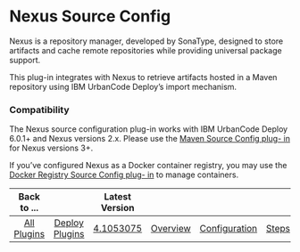 
Nexus Source Config
===================


Nexus is a repository manager, developed by SonaType, designed to store artifacts and cache remote repositories while 
providing universal package support.


This plug-in integrates with Nexus to retrieve artifacts hosted in a Maven 
repository using IBM UrbanCode Deploy’s import mechanism.


### Compatibility


The Nexus source configuration plug-in 
works with IBM UrbanCode Deploy 6.0.1+ and Nexus versions 2.x. Please use the [Maven Source Config plug-
in](https://developer.ibm.com/urbancode/plugin/maven-ibmucd/) for Nexus versions 3+.


If you’ve configured Nexus as a 
Docker container registry, you may use the [Docker Registry Source Config plug-
in](https://developer.ibm.com/urbancode/plugin/dockersourceconfig-ibmucd/) to manage containers.




|Back to ...||Latest Version|||||
| :---: | :---: | :---: | :---: | :---: | :---: | :---: |
|[All Plugins](../../index.md)|[Deploy Plugins](../README.md)|[4.1053075](https://raw.githubusercontent.com/UrbanCode/IBM-UCD-PLUGINS/main/files/nexus-source-config/Nexus-Source-Config-4.1053075.zip)|[Overview](overview.md)|[Configuration](configuration.md)|[Steps](steps.md)|[Downloads](downloads.md)|
